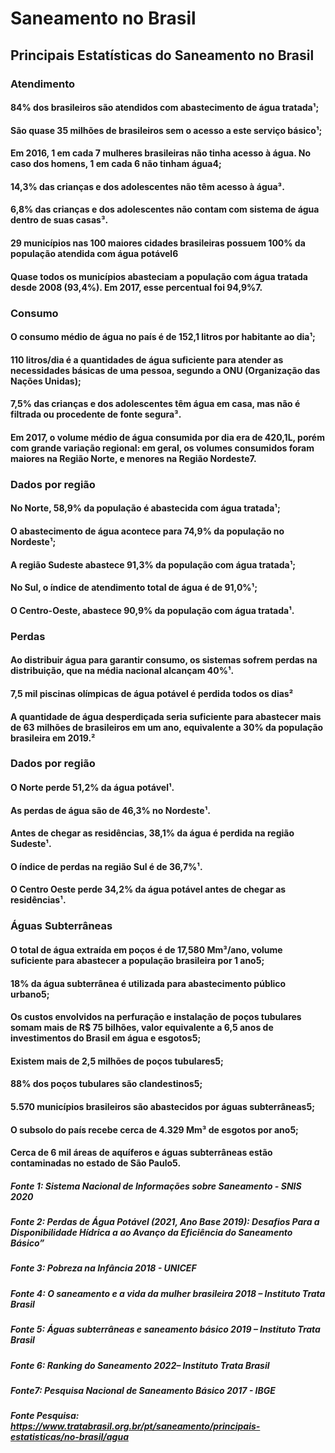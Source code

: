 # Saneamento no Brasil

## Principais Estatísticas do Saneamento no Brasil

### Atendimento

#### 84% dos brasileiros são atendidos com abastecimento de água tratada¹;
#### São quase 35 milhões  de brasileiros sem o acesso a este serviço básico¹;
#### Em 2016, 1 em cada 7 mulheres brasileiras não tinha acesso à água. No caso dos homens, 1 em cada 6 não tinham água4;
#### 14,3% das crianças e dos adolescentes não têm acesso à água³.
#### 6,8% das crianças e dos adolescentes não contam com sistema de água dentro de suas casas³.
#### 29 municípios nas 100 maiores cidades brasileiras possuem 100% da população atendida com água potável6
#### Quase todos os municípios abasteciam a população com água tratada desde 2008 (93,4%). Em 2017, esse percentual foi 94,9%7.

### Consumo

#### O consumo médio de água no país é de 152,1 litros  por habitante ao dia¹;
#### 110 litros/dia é a quantidades de água suficiente para atender as necessidades básicas de uma pessoa, segundo a ONU (Organização das Nações Unidas);
#### 7,5% das crianças e dos adolescentes têm água em casa, mas não é filtrada ou procedente de fonte segura³.
#### Em 2017, o volume médio de água consumida por dia era de 420,1L, porém com grande variação regional: em geral, os volumes consumidos foram maiores na Região Norte, e menores na Região Nordeste7.

### Dados por região

#### No Norte, 58,9%  da população é abastecida com água tratada¹;
#### O abastecimento de água acontece para 74,9%  da população no Nordeste¹;
#### A região Sudeste abastece 91,3%  da população com água tratada¹;
#### No Sul, o índice de atendimento total de água é de 91,0%¹;
#### O Centro-Oeste, abastece 90,9%  da população com água tratada¹. 

### Perdas

#### Ao distribuir água para garantir consumo, os sistemas sofrem perdas na distribuição, que na média nacional alcançam 40%¹.
#### 7,5 mil piscinas olímpicas de água potável é perdida todos os dias²
#### A quantidade de água desperdiçada seria suficiente para abastecer mais de 63 milhões de brasileiros em um ano, equivalente a 30% da população brasileira em 2019.² 

### Dados por região

#### O Norte perde 51,2%  da água potável¹.
#### As perdas de água são de 46,3%  no Nordeste¹.
#### Antes de chegar as residências, 38,1%  da água é perdida na região Sudeste¹.
#### O índice de perdas na região Sul é de 36,7%¹.
#### O Centro Oeste perde 34,2%  da água potável antes de chegar as residências¹. 

### Águas Subterrâneas

#### O total de água extraída em poços é de 17,580 Mm³/ano, volume suficiente para abastecer a população brasileira por 1 ano5;
#### 18% da água subterrânea é utilizada para abastecimento público urbano5;
#### Os custos envolvidos na perfuração e instalação de poços tubulares somam mais de R$ 75 bilhões, valor equivalente a 6,5 anos de investimentos do Brasil em água e esgotos5;
#### Existem mais de 2,5 milhões de poços tubulares5;
#### 88% dos poços tubulares são clandestinos5;
#### 5.570 municípios brasileiros são abastecidos por águas subterrâneas5;
#### O subsolo do país recebe cerca de 4.329 Mm³ de esgotos por ano5;
#### Cerca de 6 mil áreas de aquíferos e águas subterrâneas estão contaminadas no estado de São Paulo5.

##### Fonte 1: Sistema Nacional de Informações sobre Saneamento - SNIS 2020
##### Fonte 2: Perdas de Água Potável (2021, Ano Base 2019): Desafios Para a  Disponibilidade Hídrica a ao Avanço da Eficiência do Saneamento Básico”
##### Fonte 3: Pobreza na Infância 2018 - UNICEF
##### Fonte 4: O saneamento e a vida da mulher brasileira 2018 – Instituto Trata Brasil
##### Fonte 5: Águas subterrâneas e saneamento básico 2019 – Instituto Trata Brasil
##### Fonte 6: Ranking do Saneamento 2022– Instituto Trata Brasil
##### Fonte7: Pesquisa Nacional de Saneamento Básico 2017 - IBGE

##### Fonte Pesquisa: https://www.tratabrasil.org.br/pt/saneamento/principais-estatisticas/no-brasil/agua

